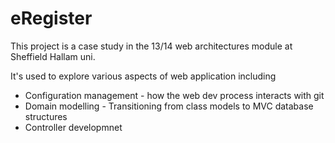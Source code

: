 eRegister
=========

This project is a case study in the 13/14 web architectures module at Sheffield Hallam uni.

It's used to explore various aspects of web application including

* Configuration management - how the web dev process interacts with git
* Domain modelling - Transitioning from class models to MVC database structures
* Controller developmnet


